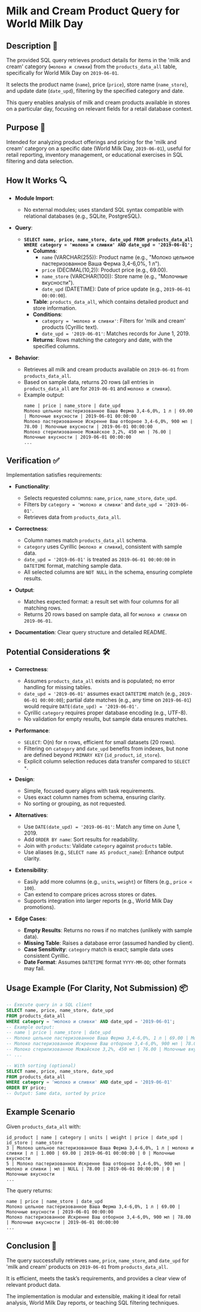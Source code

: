 # Milk and Cream Product Query for World Milk Day

## Description 📝

The provided SQL query retrieves product details for items in the 'milk and cream' category (`молоко и сливки`) from the `products_data_all` table, specifically for World Milk Day on `2019-06-01`.

It selects the product name (`name`), price (`price`), store name (`name_store`), and update date (`date_upd`), filtering by the specified category and date.

This query enables analysis of milk and cream products available in stores on a particular day, focusing on relevant fields for a retail database context.

## Purpose 🎯

Intended for analyzing product offerings and pricing for the 'milk and cream' category on a specific date (World Milk Day, `2019-06-01`), useful for retail reporting, inventory management, or educational exercises in SQL filtering and data selection.

## How It Works 🔍

-   **Module Import**:

    -   No external modules; uses standard SQL syntax compatible with relational databases (e.g., SQLite, PostgreSQL).

-   **Query**:

    -   **`SELECT name, price, name_store, date_upd FROM products_data_all WHERE category = 'молоко и сливки' AND date_upd = '2019-06-01';`**
        -   **Columns**:
            -   `name` (VARCHAR(255)): Product name (e.g., "Молоко цельное пастеризованное Ваша Ферма 3,4-6,0%, 1 л").
            -   `price` (DECIMAL(10,2)): Product price (e.g., 69.00).
            -   `name_store` (VARCHAR(100)): Store name (e.g., "Молочные вкусности").
            -   `date_upd` (DATETIME): Date of price update (e.g., `2019-06-01 00:00:00`).
        -   **Table**: `products_data_all`, which contains detailed product and store information.
        -   **Conditions**:
            -   `category = 'молоко и сливки'`: Filters for 'milk and cream' products (Cyrillic text).
            -   `date_upd = '2019-06-01'`: Matches records for June 1, 2019.
        -   **Returns**: Rows matching the category and date, with the specified columns.

-   **Behavior**:
    -   Retrieves all milk and cream products available on `2019-06-01` from `products_data_all`.
    -   Based on sample data, returns 20 rows (all entries in `products_data_all` are for `2019-06-01` and `молоко и сливки`).
    -   Example output:
        ```
        name | price | name_store | date_upd
        Молоко цельное пастеризованное Ваша Ферма 3,4-6,0%, 1 л | 69.00 | Молочные вкусности | 2019-06-01 00:00:00
        Молоко пастеризованное Искренне Ваш отборное 3,4-6,0%, 900 мл | 78.00 | Молочные вкусности | 2019-06-01 00:00:00
        Молоко стерилизованное Можайское 3,2%, 450 мл | 76.00 | Молочные вкусности | 2019-06-01 00:00:00
        ...
        ```

## Verification ✅

Implementation satisfies requirements:

-   **Functionality**:

    -   Selects requested columns: `name`, `price`, `name_store`, `date_upd`.
    -   Filters by `category = 'молоко и сливки'` and `date_upd = '2019-06-01'`.
    -   Retrieves data from `products_data_all`.

-   **Correctness**:

    -   Column names match `products_data_all` schema.
    -   `category` uses Cyrillic (`молоко и сливки`), consistent with sample data.
    -   `date_upd = '2019-06-01'` is treated as `2019-06-01 00:00:00` in `DATETIME` format, matching sample data.
    -   All selected columns are `NOT NULL` in the schema, ensuring complete results.

-   **Output**:

    -   Matches expected format: a result set with four columns for all matching rows.
    -   Returns 20 rows based on sample data, all for `молоко и сливки` on `2019-06-01`.

-   **Documentation**: Clear query structure and detailed README.

## Potential Considerations 🛠️

-   **Correctness**:

    -   Assumes `products_data_all` exists and is populated; no error handling for missing tables.
    -   `date_upd = '2019-06-01'` assumes exact `DATETIME` match (e.g., `2019-06-01 00:00:00`); partial date matches (e.g., any time on `2019-06-01`) would require `DATE(date_upd) = '2019-06-01'`.
    -   Cyrillic `category` requires proper database encoding (e.g., UTF-8).
    -   No validation for empty results, but sample data ensures matches.

-   **Performance**:

    -   `SELECT`: O(n) for n rows, efficient for small datasets (20 rows).
    -   Filtering on `category` and `date_upd` benefits from indexes, but none are defined beyond `PRIMARY KEY` (`id_product`, `id_store`).
    -   Explicit column selection reduces data transfer compared to `SELECT *`.

-   **Design**:

    -   Simple, focused query aligns with task requirements.
    -   Uses exact column names from schema, ensuring clarity.
    -   No sorting or grouping, as not requested.

-   **Alternatives**:

    -   Use `DATE(date_upd) = '2019-06-01'`: Match any time on June 1, 2019.
    -   Add `ORDER BY name`: Sort results for readability.
    -   Join with `products`: Validate `category` against `products` table.
    -   Use aliases (e.g., `SELECT name AS product_name`): Enhance output clarity.

-   **Extensibility**:

    -   Easily add more columns (e.g., `units`, `weight`) or filters (e.g., `price < 100`).
    -   Can extend to compare prices across stores or dates.
    -   Supports integration into larger reports (e.g., World Milk Day promotions).

-   **Edge Cases**:
    -   **Empty Results**: Returns no rows if no matches (unlikely with sample data).
    -   **Missing Table**: Raises a database error (assumed handled by client).
    -   **Case Sensitivity**: `category` match is exact; sample data uses consistent Cyrillic.
    -   **Date Format**: Assumes `DATETIME` format `YYYY-MM-DD`; other formats may fail.

## Usage Example (For Clarity, Not Submission) 📦

```sql
-- Execute query in a SQL client
SELECT name, price, name_store, date_upd
FROM products_data_all
WHERE category = 'молоко и сливки' AND date_upd = '2019-06-01';
-- Example output:
-- name | price | name_store | date_upd
-- Молоко цельное пастеризованное Ваша Ферма 3,4-6,0%, 1 л | 69.00 | Молочные вкусности | 2019-06-01 00:00:00
-- Молоко пастеризованное Искренне Ваш отборное 3,4-6,0%, 900 мл | 78.00 | Молочные вкусности | 2019-06-01 00:00:00
-- Молоко стерилизованное Можайское 3,2%, 450 мл | 76.00 | Молочные вкусности | 2019-06-01 00:00:00
-- ...

-- With sorting (optional)
SELECT name, price, name_store, date_upd
FROM products_data_all
WHERE category = 'молоко и сливки' AND date_upd = '2019-06-01'
ORDER BY price;
-- Output: Same data, sorted by price
```

## Example Scenario

Given `products_data_all` with:

```
id_product | name | category | units | weight | price | date_upd | id_store | name_store
3 | Молоко цельное пастеризованное Ваша Ферма 3,4-6,0%, 1 л | молоко и сливки | л | 1.000 | 69.00 | 2019-06-01 00:00:00 | 0 | Молочные вкусности
5 | Молоко пастеризованное Искренне Ваш отборное 3,4-6,0%, 900 мл | молоко и сливки | мл | NULL | 78.00 | 2019-06-01 00:00:00 | 0 | Молочные вкусности
...
```

The query returns:

```
name | price | name_store | date_upd
Молоко цельное пастеризованное Ваша Ферма 3,4-6,0%, 1 л | 69.00 | Молочные вкусности | 2019-06-01 00:00:00
Молоко пастеризованное Искренне Ваш отборное 3,4-6,0%, 900 мл | 78.00 | Молочные вкусности | 2019-06-01 00:00:00
...
```

## Conclusion 🚀

The query successfully retrieves `name`, `price`, `name_store`, and `date_upd` for 'milk and cream' products on `2019-06-01` from `products_data_all`.

It is efficient, meets the task’s requirements, and provides a clear view of relevant product data.

The implementation is modular and extensible, making it ideal for retail analysis, World Milk Day reports, or teaching SQL filtering techniques.

